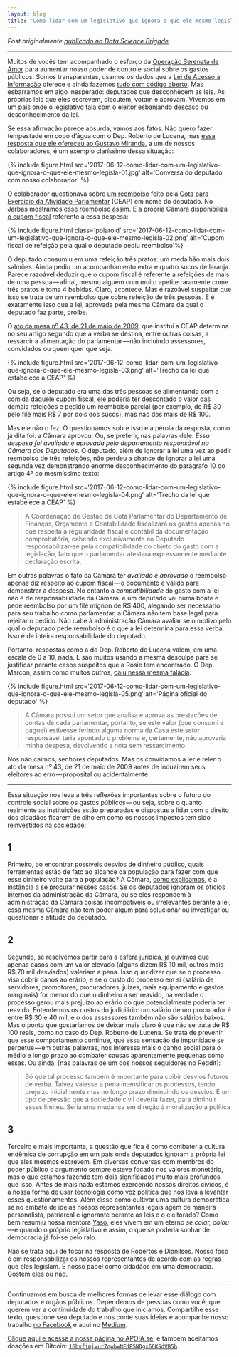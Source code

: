 ```yaml
---
layout: blog
title: "Como lidar com um legislativo que ignora o que ele mesmo legisla?"
---
```


_Post originalmente [publicado na Data Science Brigade](https://medium.com/data-science-brigade/como-lidar-com-um-legislativo-que-ignora-o-que-ele-mesmo-legisla-718146d58399)._

* * *

Muitos de vocês tem acompanhado o esforço da [Operação Serenata de Amor](https://serenatadeamor.org/) para aumentar nosso poder de controle social sobre os gastos públicos. Somos transparentes, usamos os dados que a [Lei de Acesso à Informação](http://www.acessoainformacao.gov.br/) oferece e ainda fazemos [tudo com código aberto](https://github.com/datasciencebr/). Mas esbarramos em algo inesperado: deputados que desconhecem as leis. As próprias leis que eles escrevem, discutem, votam e aprovam. Vivemos em um país onde o legislativo fala com o eleitor esbanjando descaso ou desconhecimento da lei.

Se essa afirmação parece absurda, vamos aos fatos. Não quero fazer tempestade em copo d’água com o Dep. Roberto de Lucena, mas [essa resposta que ele ofereceu ao Gustavo Miranda](https://www.facebook.com/operacaoSerenataDeAmor/posts/666492223543103?comment_id=666582296867429&comment_tracking=%7B%22tn%22%3A%22R0%22%7D), a um de nossos colaboradores, é um exemplo claríssimo dessa situação:

{% include figure.html src='2017-06-12-como-lidar-com-um-legislativo-que-ignora-o-que-ele-mesmo-legisla-01.jpg' alt='Conversa do deputado com nosso colaborador' %}

O colaborador questionava sobre [um reembolso](http://www.camara.gov.br/cota-parlamentar/documento?nuDeputadoId=2282&numMes=10&numAno=2016&despesa=13&cnpjFornecedor=33469172000672&idDocumento=223528) feito pela [Cota para Exercício da Atividade Parlamentar](http://www.camara.gov.br/cota-parlamentar/) (CEAP) em nome do deputado. No Jarbas mostramos [esse reembolso assim.](http://jarbas.serenatadeamor.org/#/documentId/6122679) E a própria Câmara disponibiliza [o cupom fiscal](http://www.camara.gov.br/cota-parlamentar/documentos/publ/2282/2016/6122679.pdf) referente a essa despesa:

{% include figure.html class='polaroid' src='2017-06-12-como-lidar-com-um-legislativo-que-ignora-o-que-ele-mesmo-legisla-02.png' alt='Cupom fiscal de refeição pela qual o deputado pediu reembolso'%}

O deputado consumiu em uma refeição três pratos: um medalhão mais dois salmões. Ainda pediu um acompanhamento extra e quatro sucos de laranja. Parece razoável deduzir que o cupom fiscal é referente a refeições de mais de uma pessoa — afinal, mesmo alguém com muito apetite raramente come três pratos e toma 4 bebidas. Claro, acontece. Mas é razoável suspeitar que isso se trata de um reembolso que cobre refeição de três pessoas. E é exatamente isso que a lei, aprovada pela mesma Câmara da qual o deputado faz parte, proíbe.

O [ato da mesa nº 43, de 21 de maio de 2009](http://www2.camara.leg.br/legin/int/atomes/2009/atodamesa-43-21-maio-2009-588364-norma-cd-mesa.html), que institui a CEAP determina no seu artigo segundo que a verba se destina, entre outras coisas, a ressarcir a alimentação do parlamentar — não incluindo assessores, convidados ou quem quer que seja.

{% include figure.html src='2017-06-12-como-lidar-com-um-legislativo-que-ignora-o-que-ele-mesmo-legisla-03.png' alt='Trecho da lei que estabelece a CEAP' %}

Ou seja, se o deputado era uma das três pessoas se alimentando com a comida daquele cupom fiscal, ele poderia ter descontado o valor das demais refeições e pedido um reembolso parcial (por exemplo, de R$ 30 pelo filé mais R$ 7 por dois dos sucos), mas não dos mais de R$ 100.

Mas ele não o fez. O questionamos sobre isso e a pérola da resposta, como já dita foi: a Câmara aprovou. Ou, se preferir, nas palavras dele: _Essa despesa foi avaliada e aprovada pelo departamento responsável na Câmara dos Deputados_. O deputado, além de ignorar a lei uma vez ao pedir reembolso de três refeições, não perdeu a chance de ignorar a lei uma segunda vez demonstrando enorme desconhecimento do parágrafo 10 do artigo 4º do mesmíssimo texto:

{% include figure.html src='2017-06-12-como-lidar-com-um-legislativo-que-ignora-o-que-ele-mesmo-legisla-04.png' alt='Trecho da lei que estabelece a CEAP' %}

> A Coordenação de Gestão de Cota Parlamentar do Departamento de Finanças, Orçamento e Contabilidade fiscalizará os gastos apenas no que respeita à regularidade fiscal e contábil da documentação comprobatória, cabendo exclusivamente ao Deputado responsabilizar-se pela compatibilidade do objeto do gasto com a legislação, fato que o parlamentar atestará expressamente mediante declaração escrita.

Em outras palavras o fato da Câmara ter _avaliado e aprovado_ o reembolso apenas diz respeito ao cupom fiscal — o documento é válido para demonstrar a despesa. No entanto a _compatibilidade_ do gasto com a lei não é de responsabilidade da Câmara.
e um deputado vai numa boate e pede reembolso por um filé mignon de R$ 400, alegando ser necessário para seu trabalho como parlamentar, a Câmara não tem base legal para rejeitar o pedido. Não cabe à administração Câmara avaliar se o motivo pelo qual o deputado pede reembolso é o que a lei determina para essa verba. Isso é de inteira responsabilidade do deputado.

Portanto, respostas como a do Dep. Roberto de Lucena valem, em uma escala de 0 a 10, nada. E são muitos usando a mesma desculpa para se justificar perante casos suspeitos que a Rosie tem encontrado. O Dep. Marcon, assim como muitos outros, [caiu nessa mesma falácia](http://www.deputadomarcon.com.br/noticias/ultimas-noticias/nota-deputado-marcon-sobre-refeicao-de-130-reais.html):

{% include figure.html src='2017-06-12-como-lidar-com-um-legislativo-que-ignora-o-que-ele-mesmo-legisla-05.png' alt='Página oficial do deputado' %}

> A Câmara possui um setor que analisa e aprova as prestações de contas de cada parlamentar, portanto, se este valor (que consumi e paguei) estivesse ferindo alguma norma da Casa este setor responsável teria apontado o problema e, certamente, não aprovaria minha despesa, devolvendo a nota sem ressarcimento.

Nós não caímos, senhores deputados. Mas os convidamos a ler e reler o ato da mesa nº 43, de 21 de maio de 2009 antes de induzirem seus eleitores ao erro — proposital ou acidentalmente.

---

Essa situação nos leva a três reflexões importantes sobre o futuro do controle social sobre os gastos públicos — ou seja, sobre o quanto realmente as instituições estão preparadas e dispostas a lidar com o direito dos cidadãos ficarem de olho em como os nossos impostos tem sido reinvestidos na sociedade:

## 1

Primeiro, ao encontrar possíveis desvios de dinheiro público, quais ferramentas estão de fato ao alcance da população para fazer com que esse dinheiro volte para a população? A Câmara, [como explicamos](https://medium.com/data-science-brigade/r-3-2-milh%C3%B5es-em-8-216-reembolsos-suspeitos-as-m%C3%A9tricas-do-trabalho-da-rosie-nos-%C3%BAltimos-dias-78d4cffd42b8), é a instância a se procurar nesses casos. Se os deputados ignoram os ofícios internos da administração da Câmara, ou se eles respondem à administração da Câmara coisas incompatíveis ou irrelevantes perante a lei, essa mesma Câmara não tem poder algum para solucionar ou investigar ou questionar a atitude do deputado.

## 2

Segundo, se resolvemos partir para a esfera jurídica, [já ouvimos](https://medium.com/data-science-brigade/r-3-2-milh%C3%B5es-em-8-216-reembolsos-suspeitos-as-m%C3%A9tricas-do-trabalho-da-rosie-nos-%C3%BAltimos-dias-78d4cffd42b8) que apenas casos com um valor elevado (alguns dizem R$ 10 mil, outros mais R$ 70 mil desviados) valeriam a pena. Isso quer dizer que se o processo visa cobrir danos ao erário, e se o custo do processo em si (salário de servidores, promotores, procuradores, juízes, mais equipamento e gastos marginais) for menor do que o dinheiro a ser reavido, na verdade o processo gerou mais prejuízo ao erário do que potencialmente poderia ter reavido. Entendemos os custos do judiciário: um salário de um procurador é entre R$ 30 e 40 mil, e o dos assessores também não são salários baixos. Mas o ponto que gostaríamos de deixar mais claro é que não se trata de R$ 100 reais, como no caso do Dep. Roberto de Lucena. Se trata de prevenir que esse comportamento continue, que essa sensação de impunidade se perpetue — em outras palavras, nos interessa mais o ganho social para o médio e longo prazo ao combater causas aparentemente pequenas como essas. Ou ainda, [nas palavras de um dos nossos seguidores no Reddit]:

> Só que tal processo também é importante para coibir desvios futuros de verba. Talvez valesse a pena intensificar os processos, tendo prejuízo inicialmente mas no longo prazo diminuindo os desvios. É um tipo de pressão que a sociedade civil deveria fazer, para diminuir esses limites. Seria uma mudança em direção à moralização a política

## 3

Terceiro e mais importante, a questão que fica é como combater a cultura endêmica de corrupção em um país onde deputados ignoram a própria lei que eles mesmos escrevem. Em diversas conversas com membros do poder público o argumento sempre esteve focado nos valores monetário, mas o que estamos fazendo tem dois significados muito mais profundos que isso. Antes de mais nada estamos exercendo nossos direitos cívicos, é a nossa forma de usar tecnologia como voz política que nos leva a levantar esses questionamentos. Além disso como cultivar uma cultura democrática se no embate de ideias nossos representantes legais agem de maneira personalista, patriarcal e ignorante perante as leis e o eleitorado? Como bem resumiu nossa mentora [Yaso](http://yaso.is), eles vivem em um eterno _se colar, colou_ — e quando o próprio legislativo é assim, o que se poderia sonhar de democracia já foi-se pelo ralo.

Não se trata aqui de focar na resposta de Robertos e Dionilsos. Nosso foco é em responsabilizar os nossos representantes de acordo com as regras que eles legislam. É nosso papel como cidadãos em uma democracia. Gostem eles ou não.

---

Continuamos em busca de melhores formas de levar esse diálogo com deputados e órgãos públicos. Dependemos de pessoas como você, que querem ver a continuidade do trabalho que iniciamos. Compartilhe esse texto, questione seu deputado e nos conte suas ideias e acompanhe nosso trabalho [no Facebook](https://www.facebook.com/operacaoSerenataDeAmor/) e aqui no [Medium](http://www.medium.com/data-science-brigade).

[Clique aqui e acesse a nossa página no APOIA.se](http://apoia.se/serenata), e também aceitamos doações em Bitcoin: [`1Gbvfjmjvur7qwbwNFdPSNDgx66KSdVB5b`](https://blockchain.info/address/1Gbvfjmjvur7qwbwNFdPSNDgx66KSdVB5b).
